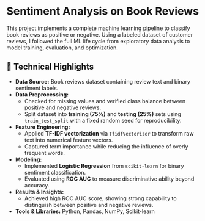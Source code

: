 # Sentiment Analysis on Book Reviews

This project implements a complete machine learning pipeline to classify book reviews as positive or negative. Using a labeled dataset of customer reviews, I followed the full ML life cycle from exploratory data analysis to model training, evaluation, and optimization.

## 📌 Technical Highlights

- **Data Source:** Book reviews dataset containing review text and binary sentiment labels.
- **Data Preprocessing:**  
  - Checked for missing values and verified class balance between positive and negative reviews.  
  - Split dataset into **training (75%)** and **testing (25%)** sets using `train_test_split` with a fixed random seed for reproducibility.
- **Feature Engineering:**  
  - Applied **TF-IDF vectorization** via `TfidfVectorizer` to transform raw text into numerical feature vectors.  
  - Captured term importance while reducing the influence of overly frequent words.
- **Modeling:**  
  - Implemented **Logistic Regression** from `scikit-learn` for binary sentiment classification.  
  - Evaluated using **ROC AUC** to measure discriminative ability beyond accuracy.
- **Results & Insights:**  
  - Achieved high ROC AUC score, showing strong capability to distinguish between positive and negative reviews.  
- **Tools & Libraries:** Python, Pandas, NumPy, Scikit-learn
